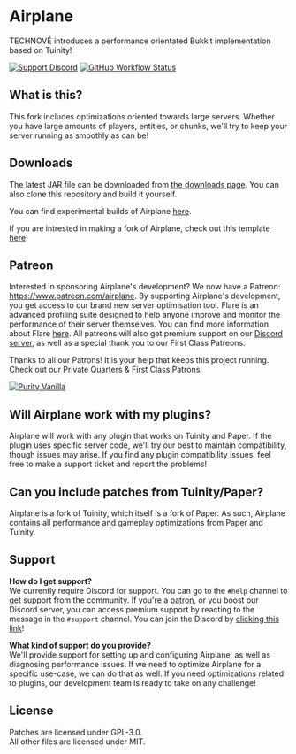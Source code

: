 <!-- Variables -->
[downloads]: https://dl.airplane.gg
[discord]: https://discord.gg/63dDSReB7j
[purity]: https://www.purityvanilla.com
[patreon]: https://www.patreon.com/airplane
[flare]: https://flare.airplane.gg/74b15c57
[experimental]: https://github.com/TECHNOVE/Airplane-Experimental
[fork]: https://github.com/TECHNOVE/MyAirplaneFork

# Airplane
TECHNOVÉ introduces a performance orientated Bukkit implementation based on Tuinity!

[![Support Discord](https://img.shields.io/discord/748023548467216394?color=7289DA&label=Support%20Discord&style=flat-square)][discord]
[![GitHub Workflow Status](https://img.shields.io/github/workflow/status/Technove/Airplane/Build%20main?style=flat-square)][downloads]

## What is this?
This fork includes optimizations oriented towards large servers. Whether you have large amounts of players, entities, or chunks, we'll try to keep your server running as smoothly as can be!

## Downloads
The latest JAR file can be downloaded from [the downloads page][downloads]. You can also clone this repository and build it yourself.

You can find experimental builds of Airplane [here][experimental].

If you are intrested in making a fork of Airplane, check out this template [here][fork]!

## Patreon
Interested in sponsoring Airplane's development? We now have a Patreon: https://www.patreon.com/airplane. By supporting Airplane's development, you get access to our brand new server optimisation tool. Flare is an advanced profiling suite designed to help anyone improve and monitor the performance of their server themselves. You can find more information about Flare [here][flare]. All patreons will also get premium support on our [Discord server][discord], as well as a special thank you to our First Class Patreons.

Thanks to all our Patrons! It is your help that keeps this project running. Check out our Private Quarters & First Class Patrons:

[![Purity Vanilla](https://i.imgur.com/SC88aEg.png)][purity]

## Will Airplane work with my plugins?
Airplane will work with any plugin that works on Tuinity and Paper. If the plugin uses specific server code, we'll try our best to maintain compatibility, though issues may arise. If you find any plugin compatibility issues, feel free to make a support ticket and report the problems!

## Can you include patches from Tuinity/Paper?
Airplane is a fork of Tuinity, which itself is a fork of Paper. As such, Airplane contains all performance and gameplay optimizations from Paper and Tuinity.

## Support
**How do I get support?**  
We currently require Discord for support. You can go to the `#help` channel to get support from the community. If you're a [patron][patreon], or you boost our Discord server, you can access premium support by reacting to the message in the `#support` channel. You can join the Discord by [clicking this link][discord]!

**What kind of support do you provide?**  
We'll provide support for setting up and configuring Airplane, as well as diagnosing performance issues. If we need to optimize Airplane for a specific use-case, we can do that as well. If you need optimizations related to plugins, our development team is ready to take on any challenge!

## License
Patches are licensed under GPL-3.0.  
All other files are licensed under MIT.

